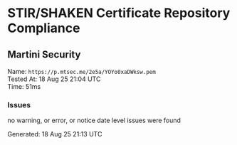 # STIR/SHAKEN Certificate Repository Compliance

## Martini Security

Name: `https://p.mtsec.me/2e5a/YOYo0xaDWksw.pem`\
Tested At: 18 Aug 25 21:04 UTC\
Time: 51ms

### Issues

no warning, or error, or notice date level issues were found

Generated: 18 Aug 25 21:13 UTC